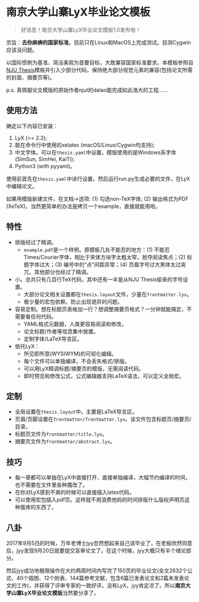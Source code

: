# 南京大学山寨LyX毕业论文模板

> 好消息！南京大学山寨LyX毕业论文模板1.0发布啦！

宗旨：**去你麻痹的国家标准**。目前只在Linux和MacOS上完成测试。目测Cygwin应该没问题。

以国际惯例为基准、简洁美观为首要目标，大致兼容国家标准要求。本模板参照自[NJU Thesis](https://github.com/Haixing-Hu/nju-thesis)模板并引入少部分代码，保持绝大部分视觉元素的兼容(包括论文所需的封面、摘要页等)。

p.s. 真佩服论文模版的原始作者njut的dalao能完成如此浩大的工程……


## 使用方法

确定以下内容已安装：

1. LyX (>= 2.2);
2. 能在命令行中使用的xelatex (macOS/Linux/Cygwin均支持);
3. 中文字体。可以在`thesis.yaml`中设置，模版使用的是Windows系字体(SimSun, SimHei, KaiTi);
4. Python3 (with pyyaml)。

使用前首先在`thesis.yaml`中进行设置，然后运行run.py生成必要的文件，在LyX中编辑论文。

如果用模版新建文件，在文档->选项: (1) 勾选non-TeX字体; (2) 输出格式为PDF (XeTeX)。当然更简单的办法是拷贝一个example，直接就能用啦。

## 特性

* 排版经过了精调。
    * `example.pdf`是一个样例。原模板几处不能忍的地方：(1) 不能忍Times/Courier字体，相比于宋体方块字太粗太窄，抢夺阅读焦点；(2) 标题字体过大；(3) 编号中的“点”间距异常；(4) 页眉字号过大黑体太过突兀。其他部分也经过了精调。
* 小。总共只有几百行TeX代码，其中还有一半是从NJU Thesis偷来的字号设置。
    * 大部分论文相关设置都在`thesis.layout`文件，少量在`frontmatter.lyx`。
    * 极少量的宏包依赖，防止出现诡异的问题。
* 容易定制。想在标题页表格加一行？想调整摘要页格式？一分钟就能搞定，不需要看任何代码。
    * YAML格式元数据，人类更容易阅读和修改。
    * 论文标题/作者等信息集中放置。
    * 定制字体/LaTeX导言区。
* 依托LyX：
    * 所见即所意(WYSIWYM)的可视化编辑。
    * 每个文件可以单独编译，不会丢失格式/排版。
    * 可以用LyX精调标题/摘要页的模版，无需阅读代码。
    * 即时预览和修改公式。公式编辑器支持LaTeX语法，可以定义全局宏。

## 定制

* 全局设置在`thesis.layout`中，主要是LaTeX导言区。
* 页眉/页脚设置在`frontmatter/frontmatter.lyx`。该文件包含标题页/摘要页/目录。
* 标题页文件为`frontmatter/title.lyx`。
* 摘要页文件为`frontmatter/abstract.lyx`。

## 技巧

* 每一章都可以单独在LyX中直接打开、直接单独编译，大幅节约编译的时间，也不需要在文件里各种魔改了。
* 在你对LyX感到不爽的时候可以直接插入latex代码。
* 可以使用宏包插入pdf页。这样就不用浪费他妈的时间排版什么版权声明页这种蛋疼的东西了。

## 八卦

2017年9月5日的时候，万年老博士jyy忽然想起来自己该毕业了，在老板欣然同意后，jyy发现9月20日就要提交盲审论文了。在这个时候，jyy大概只有半个绪论部分。

然后jyy成功地极限操作在大约两周时间内写完了150页的毕业论文(全文2632个公式、40个插图、12个附表、144篇参考文献，包含6篇已发表论文和2篇未发表论文的工作)，并获得了评审专家的一致好评。没有LyX，jyy肯定凉了。所以**南京大学山寨LyX毕业论文模板**当然要分享了。